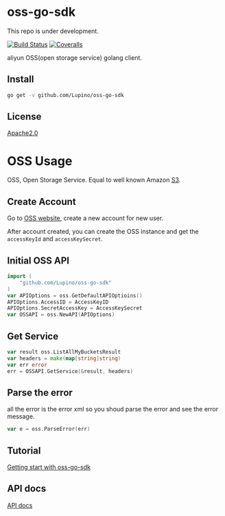 oss-go-sdk
==================================

This repo is under development.

[![Build Status](https://travis-ci.org/Lupino/oss-go-api.svg?branch=master)](https://travis-ci.org/Lupino/oss-go-api)
[![Coveralls](https://coveralls.io/repos/Lupino/oss-go-api/badge.png?branch=master)](https://coveralls.io/r/Lupino/oss-go-api)

aliyun OSS(open storage service) golang client.

## Install

```bash
go get -v github.com/Lupino/oss-go-sdk
```

## License

[Apache2.0](LICENSE)

# OSS Usage

OSS, Open Storage Service. Equal to well known Amazon [S3](http://aws.amazon.com/s3/).

## Create Account

Go to [OSS website](http://www.aliyun.com/product/oss/?lang=en), create a new account for new user.

After account created, you can create the OSS instance and get the `accessKeyId` and `accessKeySecret`.

## Initial OSS API

```go
import (
    "github.com/Lupino/oss-go-sdk"
)
var APIOptions = oss.GetDefaultAPIOptioins()
APIOptions.AccessID = AccessKeyID
APIOptions.SecretAccessKey = AccessKeySecret
var OSSAPI = oss.NewAPI(APIOptions)
```

## Get Service

```go
var result oss.ListAllMyBucketsResult
var headers = make(map[string]string)
var err error
err = OSSAPI.GetService(&result, headers)
```

## Parse the error

all the error is the error xml so you shoud parse the error and see the error message.

```go
var e = oss.ParseError(err)
```

## Tutorial

[Getting start with oss-go-sdk](examples/geting_start)

## API docs

[API docs](https://godoc.org/github.com/Lupino/oss-go-sdk)
